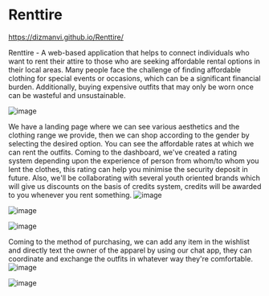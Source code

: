 # Renttire
https://dizmanvi.github.io/Renttire/

Renttire - A web-based application that helps to connect individuals who want to rent their attire to those who are seeking affordable rental options in their local areas.
Many people face the challenge of finding affordable clothing for special events or occasions, which can be a significant financial burden. Additionally, buying expensive outfits that may only be worn once can be wasteful and unsustainable.

![image](https://user-images.githubusercontent.com/100431225/229341120-4f02eb4c-5691-43a4-852b-454155246e2b.png)

We have a landing page where we can see various aesthetics and the clothing range we provide, then we can shop according to the gender by selecting the desired option. You can see the affordable rates at which we can rent the outfits. Coming to the dashboard, we've created a rating system depending upon the experience of person from whom/to whom you lent the clothes, this rating can help you minimise the security deposit in future. Also, we'll be collaborating with several youth oriented brands which will give us discounts on the basis of credits system, credits will be awarded to you whenever you rent something.
![image](https://user-images.githubusercontent.com/100431225/229341107-c204c8c8-43b7-481c-afff-f1975c2044c8.png)


![image](https://user-images.githubusercontent.com/100431225/229340107-b99e11dd-2625-4941-a712-939f6de0458e.png)


![image](https://user-images.githubusercontent.com/100431225/229341161-cff85088-7206-4051-a70f-c8cbd98316d9.png)


Coming to the method of purchasing, we can add any item in the wishlist and directly text the owner of the apparel by using our chat app, they can coordinate and exchange the outfits in whatever way they're comfortable.
![image](https://user-images.githubusercontent.com/100431225/229341267-5f3e98b7-c61a-45a1-bd0f-41eccd0ae21f.png)

![image](https://user-images.githubusercontent.com/100431225/229341231-57a1deb8-4c4c-4c60-9f13-446b413f9280.png)

